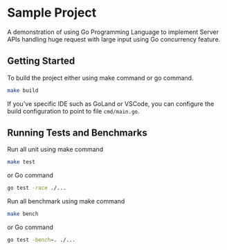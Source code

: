 # Sample Project

A demonstration of using Go Programming Language to implement Server APIs
handling huge request with large input using Go concurrency feature.

## Getting Started

To build the project either using make command or go command.

```bash
make build
```

If you've specific IDE such as GoLand or VSCode, you can configure the build configuration to point to file `cmd/main.go`.


## Running Tests and Benchmarks

Run all unit using make command

```bash
make test
```

or Go command

```bash
go test -race ./...
```

Run all benchmark using make command

```bash
make bench
```

or Go command

```bash
go test -bench=. ./...
```